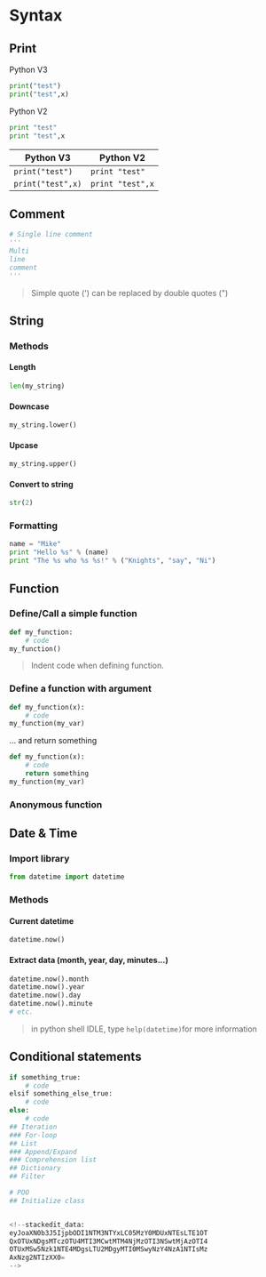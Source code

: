 # Syntax
## Print
Python V3
```python 
print("test")
print("test",x)
```
Python V2
```python
print "test"
print "test",x
```

Python V3 | Python V2
-------- | -----
`print("test")` | `print "test"`
`print("test",x)` | `print "test",x`

## Comment
```python
# Single line comment
''' 
Multi
line 
comment
'''
```
> Simple quote (') can be replaced by double quotes (")
## String
### Methods
#### Length
```python
len(my_string)
```
#### Downcase
```python
my_string.lower()
```
#### Upcase
```python
my_string.upper()
```
#### Convert to string
```python
str(2)
```
### Formatting
```python
name = "Mike"
print "Hello %s" % (name)
print "The %s who %s %s!" % ("Knights", "say", "Ni")
```
## Function
### Define/Call a simple function
```python
def my_function:
	# code
my_function()
```
> Indent code when defining function. 

### Define a function with argument
```python
def my_function(x):
	# code
my_function(my_var)
```
... and return something
```python
def my_function(x):
	# code
	return something
my_function(my_var)
```
### Anonymous function

## Date & Time
### Import library
```python
from datetime import datetime
```
### Methods
#### Current datetime
```python
datetime.now()
```
#### Extract data (month, year, day, minutes...)
```python
datetime.now().month
datetime.now().year
datetime.now().day
datetime.now().minute
# etc.
```
> in python shell IDLE, type `help(datetime)`for more information

## Conditional statements
```python
if something_true:
	# code
elsif something_else_true:
	# code 
else:
	# code
## Iteration
### For-loop
## List
### Append/Expand
### Comprehension list
## Dictionary
## Filter

# POO
## Initialize class


<!--stackedit_data:
eyJoaXN0b3J5IjpbODI1NTM3NTYxLC05MzY0MDUxNTEsLTE1OT
QxOTUxNDgsMTczOTU4MTI3MCwtMTM4NjMzOTI3NSwtMjAzOTI4
OTUxMSw5Nzk1NTE4MDgsLTU2MDgyMTI0MSwyNzY4NzA1NTIsMz
AxNzg2NTIzXX0=
-->